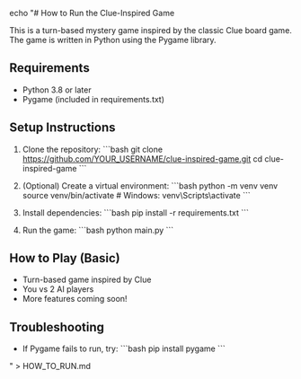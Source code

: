 echo "# How to Run the Clue-Inspired Game

This is a turn-based mystery game inspired by the classic Clue board game. The game is written in Python using the Pygame library.

## Requirements
- Python 3.8 or later
- Pygame (included in requirements.txt)

## Setup Instructions
1. Clone the repository:
\`\`\`bash
git clone https://github.com/YOUR_USERNAME/clue-inspired-game.git
cd clue-inspired-game
\`\`\`

2. (Optional) Create a virtual environment:
\`\`\`bash
python -m venv venv
source venv/bin/activate   # Windows: venv\\Scripts\\activate
\`\`\`

3. Install dependencies:
\`\`\`bash
pip install -r requirements.txt
\`\`\`

4. Run the game:
\`\`\`bash
python main.py
\`\`\`

## How to Play (Basic)
- Turn-based game inspired by Clue
- You vs 2 AI players
- More features coming soon!

## Troubleshooting
- If Pygame fails to run, try:
\`\`\`bash
pip install pygame
\`\`\`

" > HOW_TO_RUN.md

